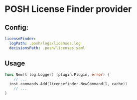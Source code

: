 # POSH License Finder provider

## Config:

```yaml
licenseFinder:
  logPath: .posh/logs/licenses.log
  decisionsPath: .posh/licenses.yaml
```

## Usage

```go
func New(l log.Logger) (plugin.Plugin, error) {
	// ...
  inst.commands.Add(licensefinder.NewCommand(l, cache))
	// ...
}
```
